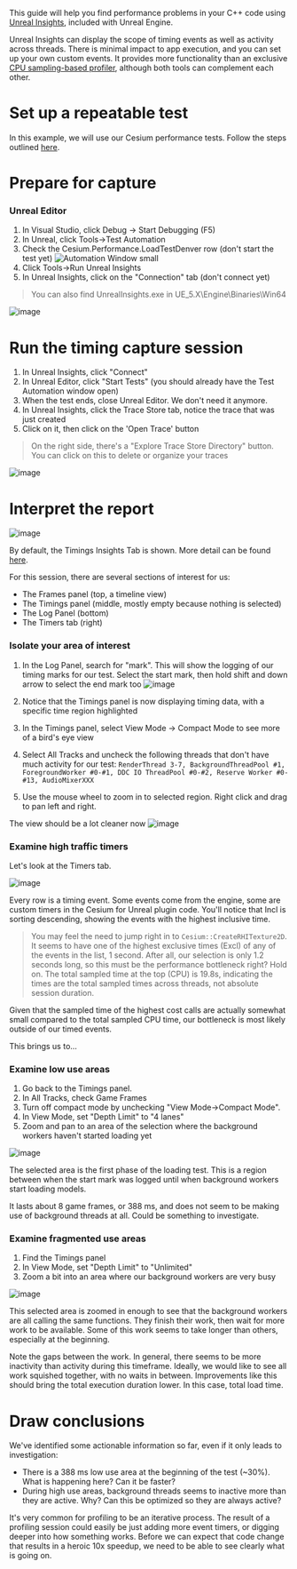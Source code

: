 This guide will help you find performance problems in your C++ code using [Unreal Insights](https://docs.unrealengine.com/5.0/en-US/unreal-insights-in-unreal-engine/), included with Unreal Engine.

Unreal Insights can display the scope of timing events as well as activity across threads. There is minimal impact to app execution, and you can set up your own custom events. It provides more functionality than an exclusive [CPU sampling-based profiler](https://learn.microsoft.com/en-us/visualstudio/profiling/understanding-performance-collection-methods-perf-profiler?view=vs-2022), although both tools can complement each other.

# Set up a repeatable test

In this example, we will use our Cesium performance tests. Follow the steps outlined [here](https://github.com/CesiumGS/cesium-unreal/blob/profiling-documentation/Documentation/performance-profiling-setup-test.md).

# Prepare for capture

### Unreal Editor
1) In Visual Studio, click Debug -> Start Debugging (F5)
2) In Unreal, click Tools->Test Automation
3) Check the Cesium.Performance.LoadTestDenver row (don't start the test yet)
![Automation Window small](https://github.com/CesiumGS/cesium-unreal/assets/130494071/d27e7d67-3658-4cb2-ab10-777498cba0da)
4) Click Tools->Run Unreal Insights
5) In Unreal Insights, click on the "Connection" tab (don't connect yet)

> You can also find UnrealInsights.exe in UE_5.X\Engine\Binaries\Win64

![image](https://github.com/CesiumGS/cesium-unreal/assets/130494071/eadd4013-ca10-4b61-bb7d-0ab233440a39)

# Run the timing capture session
1) In Unreal Insights, click "Connect"
2) In Unreal Editor, click "Start Tests" (you should already have the Test Automation window open)
3) When the test ends, close Unreal Editor. We don't need it anymore.
4) In Unreal Insights, click the Trace Store tab, notice the trace that was just created
5) Click on it, then click on the 'Open Trace' button

> On the right side, there's a "Explore Trace Store Directory" button. You can click on this to delete or organize your traces

![image](https://github.com/CesiumGS/cesium-unreal/assets/130494071/f1e34fbc-35cd-4bc3-b935-5e322f5d9ba6)

# Interpret the report

![image](https://github.com/CesiumGS/cesium-unreal/assets/130494071/9cab7cf1-ab6d-4b58-a362-fc21ccff0334)

By default, the Timings Insights Tab is shown. More detail can be found [here](https://docs.unrealengine.com/5.0/en-US/timing-insights-in-unreal-engine-5/).

For this session, there are several sections of interest for us:
- The Frames panel (top, a timeline view)
- The Timings panel (middle, mostly empty because nothing is selected)
- The Log Panel (bottom)
- The Timers tab (right)

### Isolate your area of interest

1) In the Log Panel, search for "mark". This will show the logging of our timing marks for our test. Select the start mark, then hold shift and down arrow to select the end mark too
![image](https://github.com/CesiumGS/cesium-unreal/assets/130494071/7cccc075-edf7-4b8e-b704-b9efc9de1a3c)

2) Notice that the Timings panel is now displaying timing data, with a specific time region highlighted
3) In the Timings panel, select View Mode -> Compact Mode to see more of a bird's eye view
4) Select All Tracks and uncheck the following threads that don't have much activity for our test: ```RenderThread 3-7, BackgroundThreadPool #1, ForegroundWorker #0-#1, DDC IO ThreadPool #0-#2, Reserve Worker #0-#13, AudioMixerXXX```
5) Use the mouse wheel to zoom in to selected region. Right click and drag to pan left and right.

The view should be a lot cleaner now
![image](https://github.com/CesiumGS/cesium-unreal/assets/130494071/aca0680e-3dc3-4d23-9838-8f598f384089)


### Examine high traffic timers

Let's look at the Timers tab. 

![image](https://github.com/CesiumGS/cesium-unreal/assets/130494071/823fc4d4-25d3-40dc-9b41-1cffee560454)

Every row is a timing event. Some events come from the engine, some are custom timers in the Cesium for Unreal plugin code. You'll notice that Incl is sorting descending, showing the events with the highest inclusive time. 

> You may feel the need to jump right in to `Cesium::CreateRHITexture2D`. It seems to have one of the highest exclusive times (Excl) of any of the events in the list, 1 second. After all, our selection is only 1.2 seconds long, so this must be the performance bottleneck right? Hold on. The total sampled time at the top (CPU) is 19.8s, indicating the times are the total sampled times across threads, not absolute session duration.

Given that the sampled time of the highest cost calls are actually somewhat small compared to the total sampled CPU time, our bottleneck is most likely outside of our timed events.

This brings us to...


### Examine low use areas

1) Go back to the Timings panel.
2) In All Tracks, check Game Frames
2) Turn off compact mode by unchecking "View Mode->Compact Mode".
3) In View Mode, set "Depth Limit" to "4 lanes"
4) Zoom and pan to an area of the selection where the background workers haven't started loading yet

![image](https://github.com/CesiumGS/cesium-unreal/assets/130494071/caa47e66-b088-46d8-9aa0-1916a65777de)

The selected area is the first phase of the loading test. This is a region between when the start mark was logged until when background workers start loading models. 

It lasts about 8 game frames, or 388 ms, and does not seem to be making use of background threads at all. Could be something to investigate.


### Examine fragmented use areas

1) Find the Timings panel
2) In View Mode, set "Depth Limit" to "Unlimited"
3) Zoom a bit into an area where our background workers are very busy

![image](https://github.com/CesiumGS/cesium-unreal/assets/130494071/29d7c3a2-3710-4a2b-a4f1-09050bdb9287)

This selected area is zoomed in enough to see that the background workers are all calling the same functions. They finish their work, then wait for more work to be available. Some of this work seems to take longer than others, especially at the beginning.

Note the gaps between the work. In general, there seems to be more inactivity than activity during this timeframe. Ideally, we would like to see all work squished together, with no waits in between. Improvements like this should bring the total execution duration lower. In this case, total load time.

# Draw conclusions

We've identified some actionable information so far, even if it only leads to investigation:
* There is a 388 ms low use area at the beginning of the test (~30%). What is happening here? Can it be faster?
* During high use areas, background threads seems to inactive more than they are active. Why? Can this be optimized so they are always active?

It's very common for profiling to be an iterative process. The result of a profiling session could easily be just adding more event timers, or digging deeper into how something works. Before we can expect that code change that results in a heroic 10x speedup, we need to be able to see clearly what is going on.
